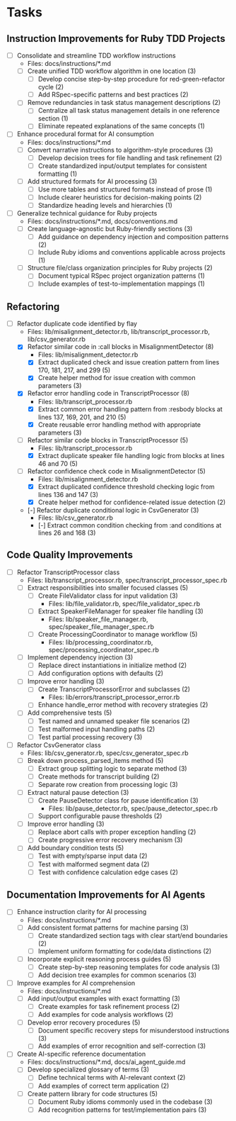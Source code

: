 # Tasks

## Instruction Improvements for Ruby TDD Projects

- [ ] Consolidate and streamline TDD workflow instructions
  - Files: docs/instructions/*.md
  - [ ] Create unified TDD workflow algorithm in one location (3)
    - [ ] Develop concise step-by-step procedure for red-green-refactor cycle (2)
    - [ ] Add RSpec-specific patterns and best practices (2)
  - [ ] Remove redundancies in task status management descriptions (2)
    - [ ] Centralize all task status management details in one reference section (1)
    - [ ] Eliminate repeated explanations of the same concepts (1)

- [ ] Enhance procedural format for AI consumption
  - Files: docs/instructions/*.md
  - [ ] Convert narrative instructions to algorithm-style procedures (3)
    - [ ] Develop decision trees for file handling and task refinement (2)
    - [ ] Create standardized input/output templates for consistent formatting (1)
  - [ ] Add structured formats for AI processing (3)
    - [ ] Use more tables and structured formats instead of prose (1)
    - [ ] Include clearer heuristics for decision-making points (2)
    - [ ] Standardize heading levels and hierarchies (1)

- [ ] Generalize technical guidance for Ruby projects
  - Files: docs/instructions/*.md, docs/conventions.md
  - [ ] Create language-agnostic but Ruby-friendly sections (3)
    - [ ] Add guidance on dependency injection and composition patterns (2)
    - [ ] Include Ruby idioms and conventions applicable across projects (1)
  - [ ] Structure file/class organization principles for Ruby projects (2)
    - [ ] Document typical RSpec project organization patterns (1)
    - [ ] Include examples of test-to-implementation mappings (1)

## Refactoring

- [ ] Refactor duplicate code identified by flay
  - Files: lib/misalignment_detector.rb, lib/transcript_processor.rb, lib/csv_generator.rb
  - [x] Refactor similar code in :call blocks in MisalignmentDetector (8)
    - Files: lib/misalignment_detector.rb
    - [x] Extract duplicated check and issue creation pattern from lines 170, 181, 217, and 299 (5)
    - [x] Create helper method for issue creation with common parameters (3)
  
  - [x] Refactor error handling code in TranscriptProcessor (8)
    - Files: lib/transcript_processor.rb
    - [x] Extract common error handling pattern from :resbody blocks at lines 137, 169, 201, and 210 (5)
    - [x] Create reusable error handling method with appropriate parameters (3)
  
  - [ ] Refactor similar code blocks in TranscriptProcessor (5)
    - Files: lib/transcript_processor.rb
    - [x] Extract duplicate speaker file handling logic from blocks at lines 46 and 70 (5)
  
  - [ ] Refactor confidence check code in MisalignmentDetector (5)
    - Files: lib/misalignment_detector.rb
    - [x] Extract duplicated confidence threshold checking logic from lines 136 and 147 (3)
    - [x] Create helper method for confidence-related issue detection (2)
  
  - [-] Refactor duplicate conditional logic in CsvGenerator (3)
    - Files: lib/csv_generator.rb
    - [-] Extract common condition checking from :and conditions at lines 26 and 168 (3)

## Code Quality Improvements

- [ ] Refactor TranscriptProcessor class
  - Files: lib/transcript_processor.rb, spec/transcript_processor_spec.rb
  - [ ] Extract responsibilities into smaller focused classes (5)
    - [ ] Create FileValidator class for input validation (3)
      - Files: lib/file_validator.rb, spec/file_validator_spec.rb
    - [ ] Extract SpeakerFileManager for speaker file handling (3)
      - Files: lib/speaker_file_manager.rb, spec/speaker_file_manager_spec.rb
    - [ ] Create ProcessingCoordinator to manage workflow (5)
      - Files: lib/processing_coordinator.rb, spec/processing_coordinator_spec.rb
  - [ ] Implement dependency injection (3)
    - [ ] Replace direct instantiations in initialize method (2)
    - [ ] Add configuration options with defaults (2)
  - [ ] Improve error handling (3)
    - [ ] Create TranscriptProcessorError and subclasses (2)
      - Files: lib/errors/transcript_processor_error.rb
    - [ ] Enhance handle_error method with recovery strategies (2)
  - [ ] Add comprehensive tests (5)
    - [ ] Test named and unnamed speaker file scenarios (2)
    - [ ] Test malformed input handling paths (2)
    - [ ] Test partial processing recovery (3)

- [ ] Refactor CsvGenerator class
  - Files: lib/csv_generator.rb, spec/csv_generator_spec.rb
  - [ ] Break down process_parsed_items method (5)
    - [ ] Extract group splitting logic to separate method (3)
    - [ ] Create methods for transcript building (2)
    - [ ] Separate row creation from processing logic (3)
  - [ ] Extract natural pause detection (3)
    - [ ] Create PauseDetector class for pause identification (3)
      - Files: lib/pause_detector.rb, spec/pause_detector_spec.rb
    - [ ] Support configurable pause thresholds (2)
  - [ ] Improve error handling (3)
    - [ ] Replace abort calls with proper exception handling (2)
    - [ ] Create progressive error recovery mechanism (3)
  - [ ] Add boundary condition tests (5)
    - [ ] Test with empty/sparse input data (2)
    - [ ] Test with malformed segment data (2)
    - [ ] Test with confidence calculation edge cases (2)

## Documentation Improvements for AI Agents

- [ ] Enhance instruction clarity for AI processing
  - Files: docs/instructions/*.md
  - [ ] Add consistent format patterns for machine parsing (3)
    - [ ] Create standardized section tags with clear start/end boundaries (2)
    - [ ] Implement uniform formatting for code/data distinctions (2) 
  - [ ] Incorporate explicit reasoning process guides (5)
    - [ ] Create step-by-step reasoning templates for code analysis (3)
    - [ ] Add decision tree examples for common scenarios (3)

- [ ] Improve examples for AI comprehension
  - Files: docs/instructions/*.md
  - [ ] Add input/output examples with exact formatting (3)
    - [ ] Create examples for task refinement process (2)
    - [ ] Add examples for code analysis workflows (2)
  - [ ] Develop error recovery procedures (5)
    - [ ] Document specific recovery steps for misunderstood instructions (3)
    - [ ] Add examples of error recognition and self-correction (3)

- [ ] Create AI-specific reference documentation
  - Files: docs/instructions/*.md, docs/ai_agent_guide.md
  - [ ] Develop specialized glossary of terms (3)
    - [ ] Define technical terms with AI-relevant context (2)
    - [ ] Add examples of correct term application (2)
  - [ ] Create pattern library for code structures (5)
    - [ ] Document Ruby idioms commonly used in the codebase (3)
    - [ ] Add recognition patterns for test/implementation pairs (3)
